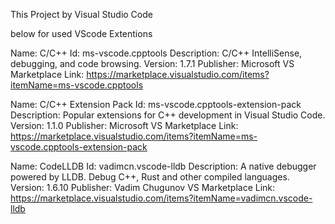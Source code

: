 This Project by Visual Studio Code

below for used VScode Extentions

Name: C/C++
Id: ms-vscode.cpptools
Description: C/C++ IntelliSense, debugging, and code browsing.
Version: 1.7.1
Publisher: Microsoft
VS Marketplace Link: https://marketplace.visualstudio.com/items?itemName=ms-vscode.cpptools

Name: C/C++ Extension Pack
Id: ms-vscode.cpptools-extension-pack
Description: Popular extensions for C++ development in Visual Studio Code.
Version: 1.1.0
Publisher: Microsoft
VS Marketplace Link: https://marketplace.visualstudio.com/items?itemName=ms-vscode.cpptools-extension-pack

Name: CodeLLDB
Id: vadimcn.vscode-lldb
Description: A native debugger powered by LLDB.  Debug C++, Rust and other compiled languages.
Version: 1.6.10
Publisher: Vadim Chugunov
VS Marketplace Link: https://marketplace.visualstudio.com/items?itemName=vadimcn.vscode-lldb